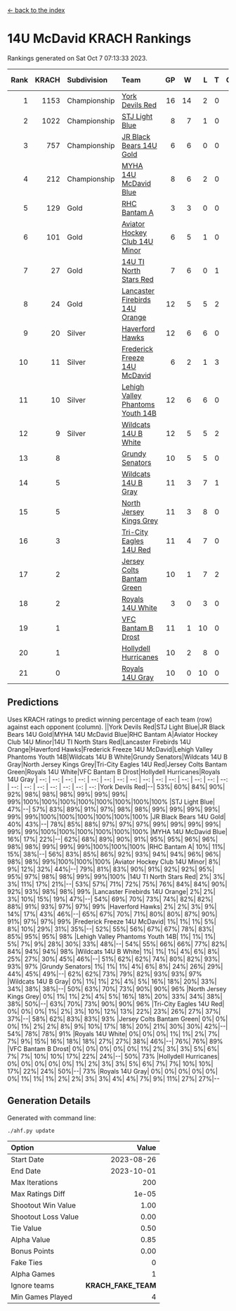 [<- back to the index](readme.md)
# 14U McDavid KRACH Rankings
Rankings generated on Sat Oct  7 07:13:33 2023.

Rank|KRACH|Subdivision|Team|GP|W|L|T|OTW|OTL|SoS|Exp Wins|Win Diff
---:|---:|:---|:---|---:|---:|---:|---:|---:|---:|---:|---:|---:
1|1153|Championship|[York Devils Red](https://gamesheetstats.com/seasons/3659/teams/140644/schedule)|16|14|2|0|0|0|528|14.8|-0.0
2|1022|Championship|[STJ Light Blue](https://gamesheetstats.com/seasons/3659/teams/140639/schedule)|8|7|1|0|0|0|268|7.8|-0.0
3|757|Championship|[JR Black Bears 14U Gold](https://gamesheetstats.com/seasons/3659/teams/140633/schedule)|6|6|0|0|0|0|18|6.9|0.0
4|212|Championship|[MYHA 14U McDavid Blue](https://gamesheetstats.com/seasons/3659/teams/140636/schedule)|8|6|2|0|0|0|268|6.8|-0.0
5|129|Gold|[RHC Bantam A](https://gamesheetstats.com/seasons/3659/teams/140618/schedule)|3|3|0|0|0|0|5|3.9|0.0
6|101|Gold|[Aviator Hockey Club 14U Minor](https://gamesheetstats.com/seasons/3659/teams/140627/schedule)|6|5|1|0|0|0|112|5.9|0.0
7|27|Gold|[14U TI North Stars Red](https://gamesheetstats.com/seasons/3659/teams/140626/schedule)|7|6|0|1|0|0|3|7.4|0.0
8|24|Gold|[Lancaster Firebirds 14U Orange](https://gamesheetstats.com/seasons/3659/teams/140634/schedule)|12|5|5|2|0|0|220|6.9|0.0
9|20|Silver|[Haverford Hawks](https://gamesheetstats.com/seasons/3659/teams/140630/schedule)|12|6|6|0|0|0|344|6.9|0.0
10|11|Silver|[Frederick Freeze 14U McDavid](https://gamesheetstats.com/seasons/3659/teams/140628/schedule)|6|2|1|3|0|0|11|4.4|0.0
11|10|Silver|[Lehigh Valley Phantoms Youth 14B](https://gamesheetstats.com/seasons/3659/teams/140635/schedule)|12|6|6|0|1|1|189|6.9|0.0
12|9|Silver|[Wildcats 14U B White](https://gamesheetstats.com/seasons/3659/teams/140643/schedule)|12|5|5|2|1|1|111|6.9|0.0
13|8||[Grundy Senators](https://gamesheetstats.com/seasons/3659/teams/140629/schedule)|10|5|5|0|0|0|151|5.9|0.0
14|5||[Wildcats 14U B Gray](https://gamesheetstats.com/seasons/3659/teams/140642/schedule)|11|3|7|1|0|0|128|4.4|0.0
15|5||[North Jersey Kings Grey](https://gamesheetstats.com/seasons/3659/teams/140637/schedule)|11|3|8|0|1|0|93|3.9|0.0
16|3||[Tri-City Eagles 14U Red](https://gamesheetstats.com/seasons/3659/teams/140640/schedule)|11|4|7|0|1|0|201|4.9|0.0
17|2||[Jersey Colts Bantam Green](https://gamesheetstats.com/seasons/3659/teams/140632/schedule)|10|1|7|2|0|0|117|2.9|0.0
18|2||[Royals 14U White](https://gamesheetstats.com/seasons/3659/teams/140620/schedule)|3|0|3|0|0|1|579|0.9|0.0
19|1||[VFC Bantam B Drost](https://gamesheetstats.com/seasons/3659/teams/140641/schedule)|11|1|10|0|0|1|164|1.9|0.0
20|1||[Hollydell Hurricanes](https://gamesheetstats.com/seasons/3659/teams/140631/schedule)|10|2|8|0|0|0|112|2.9|0.0
21|0||[Royals 14U Gray](https://gamesheetstats.com/seasons/3659/teams/140638/schedule)|10|0|10|0|0|0|88|0.9|0.0

## Predictions
Uses KRACH ratings to predict winning percentage of each team (row) against each opponent (column).
||York Devils Red|STJ Light Blue|JR Black Bears 14U Gold|MYHA 14U McDavid Blue|RHC Bantam A|Aviator Hockey Club 14U Minor|14U TI North Stars Red|Lancaster Firebirds 14U Orange|Haverford Hawks|Frederick Freeze 14U McDavid|Lehigh Valley Phantoms Youth 14B|Wildcats 14U B White|Grundy Senators|Wildcats 14U B Gray|North Jersey Kings Grey|Tri-City Eagles 14U Red|Jersey Colts Bantam Green|Royals 14U White|VFC Bantam B Drost|Hollydell Hurricanes|Royals 14U Gray
| --: | --: | --: | --: | --: | --: | --: | --: | --: | --: | --: | --: | --: | --: | --: | --: | --: | --: | --: | --: | --: | --: 
|York Devils Red|--| 53%| 60%| 84%| 90%| 92%| 98%| 98%| 98%| 99%| 99%| 99%| 99%|100%|100%|100%|100%|100%|100%|100%|100%
|STJ Light Blue| 47%|--| 57%| 83%| 89%| 91%| 97%| 98%| 98%| 99%| 99%| 99%| 99%| 99%| 99%|100%|100%|100%|100%|100%|100%
|JR Black Bears 14U Gold| 40%| 43%|--| 78%| 85%| 88%| 97%| 97%| 97%| 99%| 99%| 99%| 99%| 99%| 99%|100%|100%|100%|100%|100%|100%
|MYHA 14U McDavid Blue| 16%| 17%| 22%|--| 62%| 68%| 89%| 90%| 91%| 95%| 95%| 96%| 96%| 98%| 98%| 99%| 99%| 99%|100%|100%|100%
|RHC Bantam A| 10%| 11%| 15%| 38%|--| 56%| 83%| 85%| 86%| 92%| 93%| 94%| 94%| 96%| 96%| 98%| 98%| 99%|100%|100%|100%
|Aviator Hockey Club 14U Minor|  8%|  9%| 12%| 32%| 44%|--| 79%| 81%| 83%| 90%| 91%| 92%| 92%| 95%| 95%| 97%| 98%| 98%| 99%| 99%|100%
|14U TI North Stars Red|  2%|  3%|  3%| 11%| 17%| 21%|--| 53%| 57%| 71%| 72%| 75%| 76%| 84%| 84%| 90%| 92%| 93%| 98%| 98%| 99%
|Lancaster Firebirds 14U Orange|  2%|  2%|  3%| 10%| 15%| 19%| 47%|--| 54%| 69%| 70%| 73%| 74%| 82%| 82%| 88%| 91%| 93%| 97%| 97%| 99%
|Haverford Hawks|  2%|  2%|  3%|  9%| 14%| 17%| 43%| 46%|--| 65%| 67%| 70%| 71%| 80%| 80%| 87%| 90%| 91%| 97%| 97%| 99%
|Frederick Freeze 14U McDavid|  1%|  1%|  1%|  5%|  8%| 10%| 29%| 31%| 35%|--| 52%| 55%| 56%| 67%| 67%| 78%| 83%| 85%| 95%| 95%| 98%
|Lehigh Valley Phantoms Youth 14B|  1%|  1%|  1%|  5%|  7%|  9%| 28%| 30%| 33%| 48%|--| 54%| 55%| 66%| 66%| 77%| 82%| 84%| 94%| 94%| 98%
|Wildcats 14U B White|  1%|  1%|  1%|  4%|  6%|  8%| 25%| 27%| 30%| 45%| 46%|--| 51%| 62%| 62%| 74%| 80%| 82%| 93%| 93%| 97%
|Grundy Senators|  1%|  1%|  1%|  4%|  6%|  8%| 24%| 26%| 29%| 44%| 45%| 49%|--| 62%| 62%| 73%| 79%| 82%| 93%| 93%| 97%
|Wildcats 14U B Gray|  0%|  1%|  1%|  2%|  4%|  5%| 16%| 18%| 20%| 33%| 34%| 38%| 38%|--| 50%| 63%| 70%| 73%| 90%| 90%| 96%
|North Jersey Kings Grey|  0%|  1%|  1%|  2%|  4%|  5%| 16%| 18%| 20%| 33%| 34%| 38%| 38%| 50%|--| 63%| 70%| 73%| 90%| 90%| 96%
|Tri-City Eagles 14U Red|  0%|  0%|  0%|  1%|  2%|  3%| 10%| 12%| 13%| 22%| 23%| 26%| 27%| 37%| 37%|--| 58%| 62%| 83%| 83%| 93%
|Jersey Colts Bantam Green|  0%|  0%|  0%|  1%|  2%|  2%|  8%|  9%| 10%| 17%| 18%| 20%| 21%| 30%| 30%| 42%|--| 54%| 78%| 78%| 91%
|Royals 14U White|  0%|  0%|  0%|  1%|  1%|  2%|  7%|  7%|  9%| 15%| 16%| 18%| 18%| 27%| 27%| 38%| 46%|--| 76%| 76%| 89%
|VFC Bantam B Drost|  0%|  0%|  0%|  0%|  0%|  1%|  2%|  3%|  3%|  5%|  6%|  7%|  7%| 10%| 10%| 17%| 22%| 24%|--| 50%| 73%
|Hollydell Hurricanes|  0%|  0%|  0%|  0%|  0%|  1%|  2%|  3%|  3%|  5%|  6%|  7%|  7%| 10%| 10%| 17%| 22%| 24%| 50%|--| 73%
|Royals 14U Gray|  0%|  0%|  0%|  0%|  0%|  0%|  1%|  1%|  1%|  2%|  2%|  3%|  3%|  4%|  4%|  7%|  9%| 11%| 27%| 27%|--

## Generation Details

Generated with command line:
```
./ahf.py update
```

| Option | Value |
| :----- | ----: |
| Start Date | 2023-08-26 |
| End Date | 2023-10-01 |
| Max Iterations | 200 |
| Max Ratings Diff | 1e-05 |
| Shootout Win Value | 1.00 |
| Shootout Loss Value | 0.00 |
| Tie Value | 0.50 |
| Alpha Value | 0.85 |
| Bonus Points | 0.00 |
| Fake Ties | 0 |
| Alpha Games | 1 |
| Ignore teams | __KRACH_FAKE_TEAM__ |
| Min Games Played | 4 |

